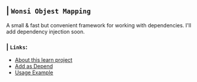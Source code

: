 ## | `Wonsi Objest Mapping`
A small & fast but convenient framework for working with dependencies. I'll add dependency injection soon.

### | `Links`:
* [About this learn project](https://github.com/suuft/Lithe/blob/master/LEARN.md)
* [Add as Depend](https://github.com/suuft/Lithe/blob/master/.github/DEPEND.md)
* [Usage Example](https://github.com/suuft/Lithe/blob/master/.github/USAGE.md)
